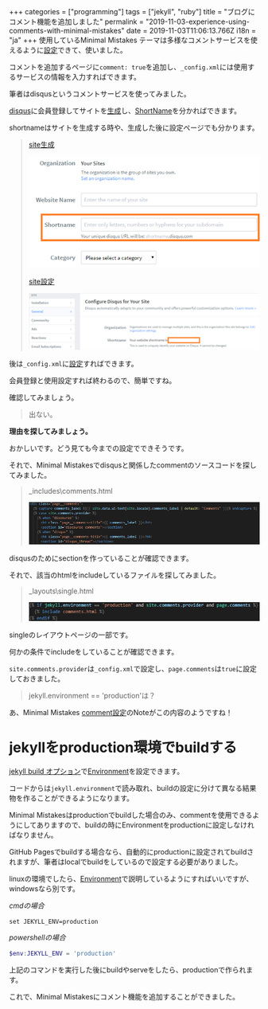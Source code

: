 +++
categories = ["programming"]
tags = ["jekyll", "ruby"]
title = "ブログにコメント機能を追加しました"
permalink = "2019-11-03-experience-using-comments-with-minimal-mistakes"
date = 2019-11-03T11:06:13.766Z
i18n = "ja"
+++
使用しているMinimal Mistakes テーマは多様なコメントサービスを使えるように[設定](https://mmistakes.github.io/minimal-mistakes/docs/configuration/#comments)できて、使いました。

コメントを追加するページに`comment: true`を追加し、`_config.xml`には使用するサービスの情報を入力すればできます。

筆者はdisqusというコメントサービスを使ってみました。

[disqus](https://disqus.com/)に会員登録してサイトを[生成](http://disqus.com/admin/create)し、[ShortName](https://help.disqus.com/en/articles/1717111-what-s-a-shortname)を分かればできます。 

shortnameはサイトを生成する時や、生成した後に設定ページでも分かります。

> [site生成](http://disqus.com/admin/create)
>  
>
> ![create site](/img/uploads/create-site.png)
>
> [site設定](https://disqus.com/admin/settings/general/)
>  
>
> ![shortname](/img/uploads/shortname.png)

後は`_config.xml`に[設定](https://mmistakes.github.io/minimal-mistakes/docs/configuration/#disqus)すればできます。

会員登録と使用設定すれば終わるので、簡単ですね。

確認してみましょう。

> 出ない。

**理由を探してみましょう。**

おかしいです。どう見ても今までの設定でできそうです。

それで、Minimal Mistakesでdisqusと関係したcommentのソースコードを探してみました。

> _includes\comments.html
>
>
> ![comments](/img/uploads/comments.png)

disqusのためにsectionを作っていることが確認できます。

それで、該当のhtmlをincludeしているファイルを探してみました。

> _layouts\single.html
>
>
> ![single](/img/uploads/single.png)

singleのレイアウトページの一部です。

何かの条件でincludeをしていることが確認できます。

`site.comments.provider`は`_config.xml`で設定し、`page.comments`は`true`に設定しておきました。

> jekyll.environment == 'production'は？

あ、Minimal Mistakes  [comment設定](https://mmistakes.github.io/minimal-mistakes/docs/configuration/#comments)のNoteがこの内容のようですね！

# jekyllをproduction環境でbuildする

[jekyll build オプション](https://jekyllrb.com/docs/configuration/options/#build-command-options)で[Environment](https://jekyllrb.com/docs/configuration/environments/)を設定できます。

コードからは`jekyll.environment`で読み取れ、buildの設定に分けて異なる結果物を作ることができるようになります。

Minimal Mistakesはproductionでbuildした場合のみ、commentを使用できるようにしてありますので、buildの時にEnvironmentをproductionに設定しなければなりません。

GitHub Pagesでbuildする場合なら、自動的にproductionに設定されてbuildされますが、筆者はlocalでbuildをしているので設定する必要がありました。

linuxの環境でしたら、[Environment](https://jekyllrb.com/docs/configuration/environments/)で説明しているようにすればいいですが、windowsなら別です。

*cmdの場合*

```shell
set JEKYLL_ENV=production
```

*powershellの場合*

```powershell
$env:JEKYLL_ENV = 'production'
```

上記のコマンドを実行した後にbuildやserveをしたら、productionで作られます。

これで、Minimal Mistakesにコメント機能を追加することができました。